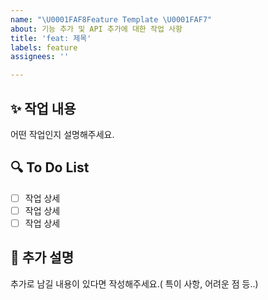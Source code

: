 ```yaml
---
name: "\U0001FAF8Feature Template \U0001FAF7"
about: 기능 추가 및 API 추가에 대한 작업 사항
title: 'feat: 제목'
labels: feature
assignees: ''

---
```


## ✨ 작업 내용
어떤 작업인지 설명해주세요.

## 🔍 To Do List
- [ ] 작업 상세
- [ ] 작업 상세
- [ ] 작업 상세

## 📌 추가 설명
추가로 남길 내용이 있다면 작성해주세요.( 특이 사항, 어려운 점 등..)
